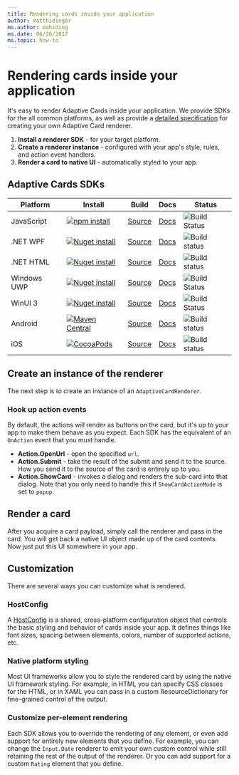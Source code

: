 ```yaml
---
title: Rendering cards inside your application
author: matthidinger
ms.author: mahiding
ms.date: 06/26/2017
ms.topic: how-to
---
```


# Rendering cards inside your application

It's easy to render Adaptive Cards inside your application. We provide SDKs for the all common platforms, as well as provide a [detailed specification](implement-a-renderer.md) for creating your own Adaptive Card renderer.

1. **Install a renderer SDK** - for your target platform.
2. **Create a renderer instance** - configured with your app's style, rules, and action event handlers.
3. **Render a card to native UI** - automatically styled to your app.

## Adaptive Cards SDKs

|Platform|Install|Build|Docs|Status|
|---|---|---|---|---|
| JavaScript | [![npm install](https://img.shields.io/npm/v/adaptivecards.svg)](https://www.npmjs.com/package/adaptivecards) | [Source](https://github.com/Microsoft/AdaptiveCards/tree/main/source/nodejs)| [Docs](../sdk/rendering-cards/javascript/getting-started.md) | ![Build Status](https://img.shields.io/vso/build/Microsoft/56cf629e-8f3a-4412-acbc-bf69366c552c/20564.svg) |
| .NET WPF | [![Nuget install](https://img.shields.io/nuget/vpre/AdaptiveCards.Rendering.Wpf.svg)](https://www.nuget.org/packages/AdaptiveCards.Rendering.Wpf) | [Source](https://github.com/Microsoft/AdaptiveCards/tree/main/source/dotnet)| [Docs](../sdk/rendering-cards/net-wpf/getting-started.md) | ![Build status](https://img.shields.io/vso/build/Microsoft/56cf629e-8f3a-4412-acbc-bf69366c552c/20596.svg) |
| .NET HTML | [![Nuget install](https://img.shields.io/nuget/vpre/AdaptiveCards.Rendering.Html.svg)](https://www.nuget.org/packages/AdaptiveCards.Rendering.Html) | [Source](https://github.com/Microsoft/AdaptiveCards/tree/main/source/dotnet) | [Docs](../sdk/rendering-cards/net-html/getting-started.md) | ![Build status](https://img.shields.io/vso/build/Microsoft/56cf629e-8f3a-4412-acbc-bf69366c552c/20596.svg) |
| Windows UWP | [![Nuget install](https://img.shields.io/nuget/vpre/AdaptiveCards.Rendering.Uwp.svg)](https://www.nuget.org/packages/AdaptiveCards.Rendering.Uwp) | [Source](https://github.com/Microsoft/AdaptiveCards/tree/main/source/uwp) | [Docs](../sdk/rendering-cards/uwp/getting-started.md) | ![Build Status](https://img.shields.io/vso/build/Microsoft/56cf629e-8f3a-4412-acbc-bf69366c552c/20583.svg) |
| WinUI 3 | [![Nuget install](https://img.shields.io/nuget/vpre/AdaptiveCards.Rendering.winui3.svg)](https://www.nuget.org/packages/AdaptiveCards.Rendering.Winui3) | [Source](https://github.com/microsoft/AdaptiveCards/tree/main/source/uwp/winui3) | [Docs](../sdk/rendering-cards/winui-3/getting-started.md) | ![Build Status](https://img.shields.io/vso/build/Microsoft/56cf629e-8f3a-4412-acbc-bf69366c552c/20583.svg) |
| Android | [![Maven Central](https://img.shields.io/maven-central/v/io.adaptivecards/adaptivecards-android.svg)](https://search.maven.org/#search%7Cga%7C1%7Ca%3A%22adaptivecards-android%22) | [Source](https://github.com/Microsoft/AdaptiveCards/tree/main/source/android) | [Docs](../sdk/rendering-cards/android/getting-started.md) | ![Build status](https://img.shields.io/vso/build/Microsoft/8d47e068-03c8-4cdc-aa9b-fc6929290322/17651.svg)
| iOS | [![CocoaPods](https://img.shields.io/cocoapods/v/AdaptiveCards.svg)](https://cocoapods.org/pods/AdaptiveCards) | [Source](https://github.com/Microsoft/AdaptiveCards/tree/main/source/ios) | [Docs](../sdk/rendering-cards/ios/getting-started.md) |  ![Build status](https://img.shields.io/vso/build/Microsoft/8d47e068-03c8-4cdc-aa9b-fc6929290322/16990.svg) |

## Create an instance of the renderer

The next step is to create an instance of an `AdaptiveCardRenderer`. 

### Hook up action events

By default, the actions will render as buttons on the card, but it's up to your app to make them behave as you expect. Each SDK has the equivalent of an `OnAction` event that you must handle.

* **Action.OpenUrl** - open the specified `url`.  
* **Action.Submit** - take the result of the submit and send it to the source. How you send it to the source of the card is entirely up to you.
* **Action.ShowCard** - invokes a dialog and renders the sub-card into that dialog. Note that you only need to handle this if `ShowCardActionMode` is set to `popup`.

## Render a card

After you acquire a card payload, simply call the renderer and pass in the card. You will get back a native UI object made up of the card contents. Now just put this UI somewhere in your app.

## Customization

There are several ways you can customize what is rendered. 

### HostConfig

A [HostConfig](host-config.md) is a shared, cross-platform configuration object that controls the basic styling and behavior of cards inside your app. It defines things like font sizes, spacing between elements, colors, number of supported actions, etc. 

### Native platform styling

Most UI frameworks allow you to style the rendered card by using the native UI framework styling. For example, in HTML you can specify CSS classes for the HTML, or in XAML you can pass in a custom ResourceDictionary for fine-grained control of the output.

### Customize per-element rendering

Each SDK allows you to override the rendering of any element, or even add support for entirely new elements that you define.  For example, you can change the `Input.Date` renderer to emit your own custom control while still retaining the rest of the output of the renderer. Or you can add support for a custom `Rating` element that you define.



